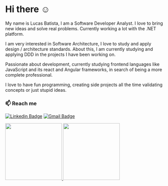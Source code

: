 # Hi there :relaxed:

My name is Lucas Batista, I am a Software Developer Analyst. I love to bring new ideas and solve real problems. Currently working a lot with the .NET platform.

I am very interested in Software Architecture, I love to study and apply design / architecture standards. About this, I am currently studying and applying DDD in the projects I have been working on.

Passionate about development, currently studying frontend languages like JavaScript and its react and Angular frameworks, in search of being a more complete professional.

I love to have fun programming, creating side projects all the time validating concepts or just stupid ideas. 

### :mailbox: Reach me	
[![Linkedin Badge](https://img.shields.io/badge/-LinkedIn-blue?style=flat-square&logo=Linkedin&logoColor=white&link=https://www.linkedin.com/in/lucas-batista-14a6a2131/)](https://www.linkedin.com/in/lucas-batista-14a6a2131/)
[![Gmail Badge](https://img.shields.io/badge/-Gmail-c14438?style=flat-square&logo=Gmail&logoColor=white&link=mailto:lucasq04@gmail.com)](mailto:lucasq04@gmail.com)

<!--
**lucassbatista/lucassbatista** is a ✨ _special_ ✨ repository because its `README.md` (this file) appears on your GitHub profile.

Here are some ideas to get you started:

- 🔭 I’m currently working on ...
- 🌱 I’m currently learning ...
- 👯 I’m looking to collaborate on ...
- 🤔 I’m looking for help with ...
- 💬 Ask me about ...
- 📫 How to reach me: ...
- 😄 Pronouns: ...
- ⚡ Fun fact: ...
-->

<div>
<a href="https://github.com/lucassbatista">
<img height="180em" src="https://github-readme-stats.vercel.app/api/top-langs/?username=lucassbatista-aqui&layout=compact&langs_count=7&theme=dracula"/>
<img height="180em" src="https://github-readme-stats.vercel.app/api?username=lucassbatista&show_icons=true&theme=dracula&include_all_commits=true&count_private=true"/>
</div>
